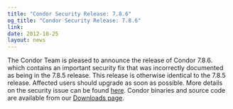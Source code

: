 ```yaml
---
title: "Condor Security Release: 7.8.6"
og_title: "Condor Security Release: 7.8.6"
link: 
date: 2012-10-25
layout: news
---
```


The Condor Team is pleased to announce the release of Condor 7.8.6. which contains an important security fix that was incorrectly documented as being in the 7.8.5 release.  This release is otherwise identical to the 7.8.5 release.  Affected users should upgrade as soon as possible.  More details on the security issue can be found <a href="security/vulnerabilities/CONDOR-2012-0003.html">here</a>.  Condor binaries and source code are available from our <a href="downloads/">Downloads page</a>. 
